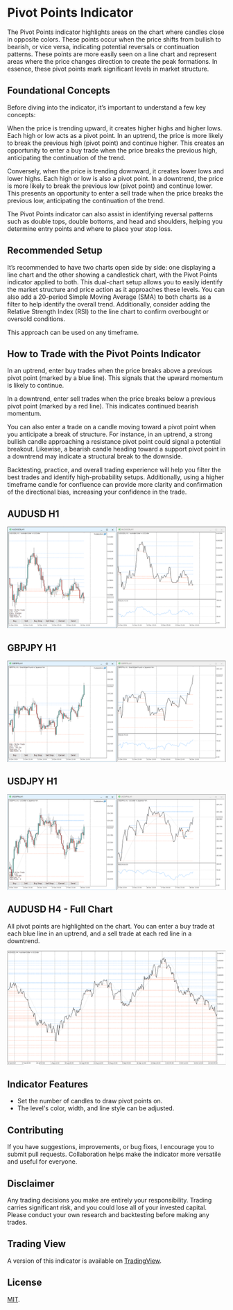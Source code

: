 # Pivot Points Indicator

The Pivot Points indicator highlights areas on the chart where candles close in opposite colors. These points occur when the price shifts from bullish to bearish, or vice versa, indicating potential reversals or continuation patterns. These points are more easily seen on a line chart and represent areas where the price changes direction to create the peak formations. In essence, these pivot points mark significant levels in market structure.

## Foundational Concepts

Before diving into the indicator, it’s important to understand a few key concepts:

When the price is trending upward, it creates higher highs and higher lows. Each high or low acts as a pivot point. In an uptrend, the price is more likely to break the previous high (pivot point) and continue higher. This creates an opportunity to enter a buy trade when the price breaks the previous high, anticipating the continuation of the trend.

Conversely, when the price is trending downward, it creates lower lows and lower highs. Each high or low is also a pivot point. In a downtrend, the price is more likely to break the previous low (pivot point) and continue lower. This presents an opportunity to enter a sell trade when the price breaks the previous low, anticipating the continuation of the trend.

The Pivot Points indicator can also assist in identifying reversal patterns such as double tops, double bottoms, and head and shoulders, helping you determine entry points and where to place your stop loss.

## Recommended Setup

It’s recommended to have two charts open side by side: one displaying a line chart and the other showing a candlestick chart, with the Pivot Points indicator applied to both. This dual-chart setup allows you to easily identify the market structure and price action as it approaches these levels. You can also add a 20-period Simple Moving Average (SMA) to both charts as a filter to help identify the overall trend. Additionally, consider adding the Relative Strength Index (RSI) to the line chart to confirm overbought or oversold conditions.

This approach can be used on​ any timeframe.

## How to Trade with the Pivot Points Indicator

In an uptrend, enter buy trades when the price breaks above a previous pivot point (marked by a blue line). This signals that the upward momentum is likely to continue.

In a downtrend, enter sell trades when the price breaks below a previous pivot point (marked by a red line). This indicates continued bearish momentum.

You can also enter a trade on a candle moving toward a pivot point when you anticipate a break of structure. For instance, in an uptrend, a strong bullish candle approaching a resistance pivot point could signal a potential breakout. Likewise, a bearish candle heading toward a support pivot point in a downtrend may indicate a structural break to the downside.

Backtesting, practice, and overall trading experience will help you filter the best trades and identify high-probability setups. Additionally, using a higher timeframe candle for confluence can provide more clarity and confirmation of the directional bias, increasing your confidence in the trade.

## AUDUSD H1

![AUDUSD H1 Chart Setup](https://github.com/roshaneforde/pivot-points-indicator/blob/main/screenshots/audusd.png)

## GBPJPY H1

![GBPJPY H1 Chart Setup](https://github.com/roshaneforde/pivot-points-indicator/blob/main/screenshots/gbpjpy.png)

##  USDJPY H1

![USDJPY H1 Trade Example](https://github.com/roshaneforde/pivot-points-indicator/blob/main/screenshots/usdjpy-trade-example-h1.png)

## AUDUSD H4 - Full Chart

All pivot points are highlighted on the chart. You can enter a buy trade at each blue line in an uptrend, and a sell trade at each red line in a downtrend.

![AUDUSD H4 Full Chart](https://github.com/roshaneforde/pivot-points-indicator/blob/main/screenshots/audusd-full.png)

## Indicator Features

* Set the number of candles to draw pivot points on.
* The level's color, width, and line style can be adjusted.

## Contributing
If you have suggestions, improvements, or bug fixes, I encourage you to submit pull requests. Collaboration helps make the indicator more versatile and useful for everyone. 

## Disclaimer

Any trading decisions you make are entirely your responsibility. Trading carries significant risk, and you could lose all of your invested capital. Please conduct your own research and backtesting before making any trades.

## Trading View

A version of this indicator is available on [TradingView](https://www.tradingview.com/script/vTIfOWlk-Pivot-Points/).

## License

[MIT](https://github.com/roshaneforde/retracement-levels-indicator/blob/main/LICENSE.txt).
